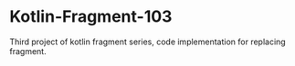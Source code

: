# Kotlin-Fragment-103
Third project of kotlin fragment series, code implementation for replacing fragment.
